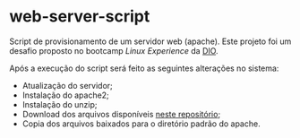 # web-server-script

Script de provisionamento de um servidor web (apache). Este projeto foi um desafio proposto no bootcamp _Linux Experience_ da [DIO](https://www.dio.me/).

Após a execução do script será feito as seguintes alterações no sistema:

- Atualização do servidor;
- Instalação do apache2;
- Instalação do unzip;
- Download dos arquivos disponíveis [neste repositório](https://github.com/denilsonbonatti/linux-site-dio/archive/refs/heads/main.zip);
- Copia dos arquivos baixados para o diretório padrão do apache.
